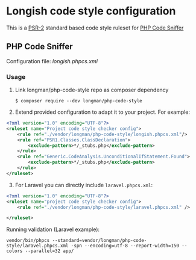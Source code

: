 Longish code style configuration
================================

This is a [PSR-2](http://www.php-fig.org/psr/psr-2/) standard based code style ruleset for [PHP Code Sniffer](https://github.com/squizlabs/PHP_CodeSniffer)

PHP Code Sniffer
----------------

Configuration file: *longish.phpcs.xml*

### Usage

1. Link longman/php-code-style repo as composer dependency

    `$ composer require --dev longman/php-code-style`

2. Extend provided configuration to adapt it to your project. For example: 
   
```xml
<?xml version="1.0" encoding="UTF-8"?>
<ruleset name="Project code style checker config">
    <rule ref="./vendor/longman/php-code-style/longish.phpcs.xml"/>
    <rule ref="PSR1.Classes.ClassDeclaration">
        <exclude-pattern>*/_stubs.php</exclude-pattern>
    </rule>
    <rule ref="Generic.CodeAnalysis.UnconditionalIfStatement.Found">
        <exclude-pattern>*/_stubs.php</exclude-pattern>
    </rule>
</ruleset>
```

3. For Laravel you can directly include `laravel.phpcs.xml`:

```xml
<?xml version="1.0" encoding="UTF-8"?>
<ruleset name="project code style checker config">
    <rule ref="./vendor/longman/php-code-style/laravel.phpcs.xml" />

</ruleset>
```

Running validation (Laravel example):

    vendor/bin/phpcs --standard=vendor/longman/php-code-style/laravel.phpcs.xml -spn --encoding=utf-8 --report-width=150 --colors --parallel=32 app/
